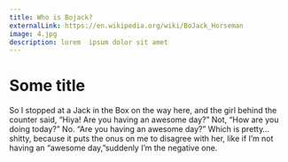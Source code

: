 ```yaml
---
title: Who is Bojack?
externalLink: https://en.wikipedia.org/wiki/BoJack_Horseman
image: 4.jpg
description: lorem  ipsum dolor sit amet
---
```



# Some title

So I stopped at a Jack in the Box on the way here, and the girl behind the counter said, “Hiya! Are you having an awesome day?” Not, “How are you doing today?” No. “Are you having an awesome day?” Which is pretty… shitty, because it puts the onus on me to disagree with her, like if I’m not having an “awesome day,”suddenly I’m the negative one.
